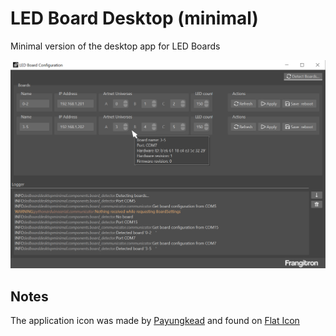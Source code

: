 # LED Board Desktop (minimal)

Minimal version of the desktop app for LED Boards

![Main Window](main-window.png)

## Notes

The application icon was made by [Payungkead](https://www.flaticon.com/authors/payungkead) and found on [Flat Icon](https://www.flaticon.com)
